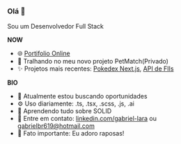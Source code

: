 <h3>Olá 👋</h3> 
<p>Sou um Desenvolvedor Full Stack</p>

**NOW**
- :globe_with_meridians: [Portifolio Online](https://v1-portifolio-inky.vercel.app)
- 🔭 Tralhando no meu novo projeto PetMatch(Privado)
- :sparkles: Projetos mais recentes: [Pokedex Next.js](https://gabrielbr619.github.io/pokedex_nextJs/), [API de FIIs](https://github.com/gabrielbr619/fii_api)

**BIO**
- 🏢 Atualmente estou buscando oportunidades
- ⚙️ Uso diariamente: .ts, .tsx, .scss, .js, .ai
- 🌱 Aprendendo tudo sobre SOLID
- 💬 Entre em contato: [linkedin.com/gabriel-lara](https://www.linkedin.com/in/gabriel-lara-52129a205/) ou gabrielbr619@hotmail.com
- :fox_face: Fato importante: Eu adoro raposas!
